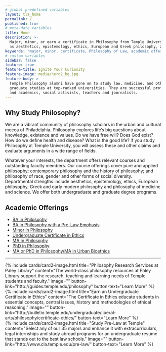 ```yaml
---
# global predefined variables
layout: tla_home
permalink: /
published: true
# meta-data variables
title: Home
description: >-
  Major, minor, or earn a certificate in Philosophy from Temple University. View our academic offerings such
  as aesthetics, epistemology, ethics, European and Greek philosophy, and more in the College of Liberal Arts.
keywords: 'major, minor, certificate, Philosophy of Law, academic offerings, european philosophy'
# custom variables
sidebar: false
feature: true
feature-title: Ignite Your Curiosity
feature-image: media/hero2_bg.jpg
feature-body: >-
  Temple Philosophy alumni have gone on to study law, medicine, and other
  graduate studies at top-ranked universities. They are successful professionals
  and academics, social activists, teachers and journalists.
---
```

## Why Study Philosophy?
We are a vibrant community of philosophy scholars in the urban and cultural mecca of Philadelphia. Philosophy explores life’s big questions about knowledge, existence and values. Do we have free will? Does God exist? How do we define health and disease? What is the good life? If you study Philosophy at Temple University, you will assess these and other claims and evaluate arguments in a wide range of fields.

Whatever your interests, the department offers relevant courses and outstanding faculty members. Our course offerings cover pure and applied philosophy; contemporary philosophy and the history of philosophy; and philosophy of race, gender and other forms of social diversity. Departmental strengths include aesthetics, epistemology, ethics, European philosophy, Greek and early modern philosophy and philosophy of medicine and science. We offer both undergraduate and graduate degree programs.

## Academic Offerings
- [BA in Philosophy](http://bulletin.temple.edu/undergraduate/liberal-arts/philosophy/ba-philosophy/)
- [BA in Philosophy with a Pre-Law Emphasis](http://bulletin.temple.edu/undergraduate/liberal-arts/philosophy/ba-philosophy/#academicplanstext)
- [Minor in Philosophy](http://bulletin.temple.edu/undergraduate/liberal-arts/philosophy/minor-philosophy/)
- [Undergraduate Certificate in Ethics](https://bulletin.temple.edu/undergraduate/liberal-arts/certificate-programs/certificate-ethics/)
- [MA in Philosophy](http://bulletin.temple.edu/graduate/scd/cla/philosophy-ma/)
- [PhD in Philosophy](http://bulletin.temple.edu/graduate/scd/cla/philosophy-phd/)
- [MA or PhD in Philosophy/MA in Urban Bioethics](http://bulletin.temple.edu/graduate/scd/medicine/urban-bioethics-ma/)

___

<div class="row row-wide">
  <div class="col m12 l4">{% include cards/card2-image.html
    title="Philosophy Research Services at Paley Library"
    content="The world-class philosophy resources at Paley Library support the research, teaching and learning needs of Temple students and faculty."
    image=""
    button-link="http://guides.temple.edu/philosophy"
    button-text="Learn More" %}
  </div>
  <div class="row row-wide">
    <div class="col m12 l4">{% include cards/card2-image.html
      title="Earn an Undergraduate Certificate in Ethics"
      content="The Certificate in Ethics educate students in essential concepts, central issues, history and methodologies of ethical reasoning."
      image=""
      button-link="http://bulletin.temple.edu/undergraduate/liberal-arts/philosophy/certificate-ethics/"
      button-text="Learn More" %}
    </div>
    <div class="row row-wide">
      <div class="col m12 l4">{% include cards/card2-image.html
        title="Study Pre-Law at Temple"
        content="Select any of our 35 majors and enhance it with extracurriculars, legal internships and study abroad programs for an undergraduate resume that stands out to the best law schools."
        image=""
        button-link="http://www.cla.temple.edu/pre-law/"
        button-text="Learn More" %}
      </div>
</div>

